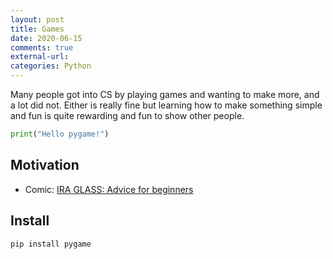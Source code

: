 ```yaml
---
layout: post
title: Games
date: 2020-06-15
comments: true
external-url:
categories: Python
---
```


Many people got into CS by playing games and wanting to make more, and a lot did not. Either is really fine but learning how to make something simple and fun is quite rewarding and fun to show other people.

```python
print("Hello pygame!")
```

## Motivation

* Comic: [IRA GLASS: Advice for beginners](http://www.zenpencils.com/comic/90-ira-glass-advice-for-beginners/)

## Install

```bash
pip install pygame
```
